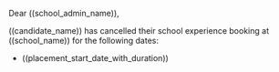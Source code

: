 Dear ((school_admin_name)),

((candidate_name)) has cancelled their school experience booking at ((school_name)) for the following dates:

* ((placement_start_date_with_duration))